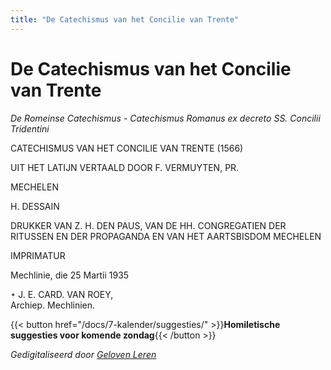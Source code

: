 ```yaml
---
title: "De Catechismus van het Concilie van Trente"
---
```


# De Catechismus van het Concilie van Trente

*De Romeinse Catechismus - Catechismus Romanus ex decreto SS. Concilii Tridentini*

CATECHISMUS VAN HET CONCILIE VAN TRENTE (1566)

UIT HET LATIJN VERTAALD DOOR F. VERMUYTEN, PR.

MECHELEN

H. DESSAIN

DRUKKER VAN Z. H. DEN PAUS, VAN DE HH. CONGREGATIEN DER RITUSSEN EN DER PROPAGANDA EN VAN HET AARTSBISDOM MECHELEN

IMPRIMATUR

Mechlinie, die 25 Martii 1935

᛭ J. E. CARD. VAN ROEY,  
Archiep. Mechlinien.

{{< button href="/docs/7-kalender/suggesties/" >}}**Homiletische suggesties voor komende zondag**{{< /button >}}

*Gedigitaliseerd door [Geloven Leren](https://gelovenleren.net)*

